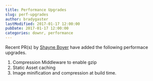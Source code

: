 ```yaml
---
title: Performance Upgrades
slug: perf-upgrades
author: bradygaster
lastModified: 2017-01-17 12:00:00
pubDate: 2017-01-17 12:00:00
categories: downr, performance
---
```


Recent PR(s) by [Shayne Boyer](http://twitter.com/spboyer) have added the following performace upgrades.

1. Compression Middleware to enable gzip
1. Static Asset caching
1. Image minification and compression at build time.